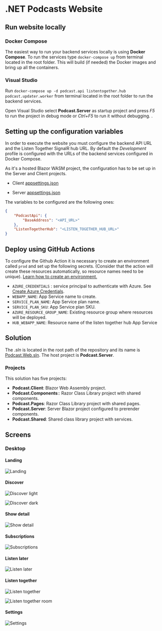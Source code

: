 # .NET Podcasts Website

## Run website locally

### Docker Compose

The easiest way to run your backend services locally is using **Docker Compose**. To run the services type `docker-compose up` from terminal located in the root folder. This will build (if needed) the Docker images and bring up all the containers.

### Visual Studio

Run `docker-compose up -d podcast.api listentogether.hub podcast.updater.worker` from terminal located in the root folder to run the backend services. 

Open Visual Studio select **Podcast.Server** as startup project and press *F5* to run the project in debug mode or *Ctrl+F5* to run it without debugging. .

## Setting up the configuration variables

In order to execute the website you must configure the backend API URL and the Listen Together SignalR hub URL. By default the *Development* profile is configured with the URLs of the backend services configured in Docker Compose. 

As it's a hosted Blazor WASM project, the configuration has to be set up in the Server and Client projects.

- Client [appsettings.json](Client/wwwroot/appsettings.json)

- Server [appsettings.json](Server/appsettings.json)

The variables to be configured are the following ones:

```json
{
    "PodcastApi": {
        "BaseAddress": "<API_URL>"
    },
    "ListenTogetherHub": "<LISTEN_TOGETHER_HUB_URL>"
}
```

## Deploy using GitHub Actions

To configure the Github Action it is necessary to create an environment called `prod` and set up the following secrets. (Consider that the action will create these resources automatically, so resource names need to be unique). [Learn how to create an environment.](https://docs.github.com/en/actions/deployment/targeting-different-environments/using-environments-for-deployment)

- `AZURE_CREDENTIALS` : service principal to authenticate with Azure. See [Create Azure Credentials](https://docs.microsoft.com/en-us/azure/developer/github/connect-from-azure?tabs=azure-portal%2Cwindows#create-a-service-principal-and-add-it-as-a-github-secret).
- `WEBAPP_NAME`: App Service name to create.
- `SERVICE_PLAN_NAME`: App Service plan name.
- `SERVICE_PLAN_SKU`: App Service plan SKU.
- `AZURE_RESOURCE_GROUP_NAME`: Existing resource group where resources will be deployed.
- `HUB_WEBAPP_NAME`: Resource name of the listen together hub App Service 

## Solution

The *.sln* is located in the root path of the repository and its name is [Podcast.Web.sln](/Podcast.Web.sln). The host project is **Podcast.Server**. 

### Projects

This solution has five projects:
- **Podcast.Client**: Blazor Web Assembly project.
- **Podcast.Components**:: Razor Class Library project with shared components.
- **Podcast.Pages**: Razor Class Library project with shared pages.
- **Podcast.Server**: Server Blazor project configured to prerender components.
- **Podcast.Shared**: Shared class library project with services.

## Screens

### Desktop

#### Landing

![Landing](docs/screens/desktop/full-landing.jpeg)

#### Discover

![Discover light](docs/screens/desktop/discover.jpeg)

![Discover dark](docs/screens/desktop/discover-dark.jpeg)

#### Show detail

![Show detail](docs/screens/desktop/podcast-detail.jpeg)

#### Subscriptions

![Subscriptions](docs/screens/desktop/subscriptions.jpeg)
#### Listen later

![Listen later](docs/screens/desktop/listen-later.jpeg)

#### Listen together

![Listen together](docs/screens/desktop/listen-together.jpeg)

![Listen together room](docs/screens/desktop/listen-together-room.jpeg)

#### Settings

![Settings](docs/screens/desktop/settings.jpeg)
